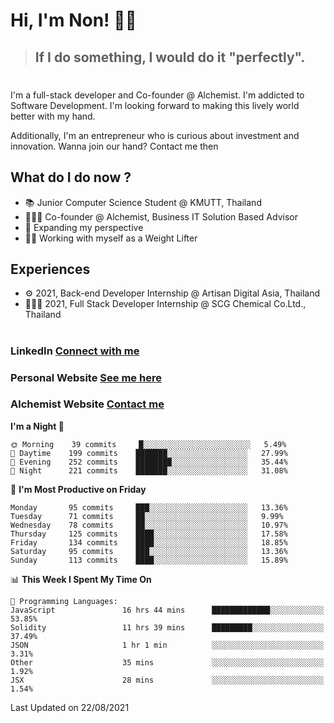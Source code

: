 # Hi, I'm Non! 🖐🏻

> ## If I do something, I would do it "perfectly".

#

I'm a full-stack developer and Co-founder @ Alchemist. I'm addicted to Software Development. I'm looking forward to making this lively world better with my hand.

Additionally, I'm an entrepreneur who is curious about investment and innovation. Wanna join our hand? Contact me then

## What do I do now ?

- 📚 Junior Computer Science Student @ KMUTT, Thailand
- 🧑🏻‍💻 Co-founder @ Alchemist, Business IT Solution Based Advisor
- 🌈 Expanding my perspective
- 🏋🏻 Working with myself as a Weight Lifter

## Experiences

- ⚙️ 2021, Back-end Developer Internship @ Artisan Digital Asia, Thailand
- 🧑🏻‍💻 2021, Full Stack Developer Internship @ SCG Chemical Co.Ltd., Thailand

#

### LinkedIn [Connect with me](https://www.linkedin.com/in/non-nontra/)

### Personal Website [See me here](https://nonnontra.com/)

### Alchemist Website [Contact me](https://alchemist-softwarehouse.co/)

<!--START_SECTION:waka-->
**I'm a Night 🦉** 

```text
🌞 Morning    39 commits     █░░░░░░░░░░░░░░░░░░░░░░░░   5.49% 
🌆 Daytime    199 commits    ███████░░░░░░░░░░░░░░░░░░   27.99% 
🌃 Evening    252 commits    ████████░░░░░░░░░░░░░░░░░   35.44% 
🌙 Night      221 commits    ███████░░░░░░░░░░░░░░░░░░   31.08%

```
📅 **I'm Most Productive on Friday** 

```text
Monday       95 commits     ███░░░░░░░░░░░░░░░░░░░░░░   13.36% 
Tuesday      71 commits     ██░░░░░░░░░░░░░░░░░░░░░░░   9.99% 
Wednesday    78 commits     ██░░░░░░░░░░░░░░░░░░░░░░░   10.97% 
Thursday     125 commits    ████░░░░░░░░░░░░░░░░░░░░░   17.58% 
Friday       134 commits    ████░░░░░░░░░░░░░░░░░░░░░   18.85% 
Saturday     95 commits     ███░░░░░░░░░░░░░░░░░░░░░░   13.36% 
Sunday       113 commits    ████░░░░░░░░░░░░░░░░░░░░░   15.89%

```


📊 **This Week I Spent My Time On** 

```text
💬 Programming Languages: 
JavaScript               16 hrs 44 mins      █████████████░░░░░░░░░░░░   53.85% 
Solidity                 11 hrs 39 mins      █████████░░░░░░░░░░░░░░░░   37.49% 
JSON                     1 hr 1 min          ░░░░░░░░░░░░░░░░░░░░░░░░░   3.31% 
Other                    35 mins             ░░░░░░░░░░░░░░░░░░░░░░░░░   1.92% 
JSX                      28 mins             ░░░░░░░░░░░░░░░░░░░░░░░░░   1.54%

```


 Last Updated on 22/08/2021
<!--END_SECTION:waka-->
